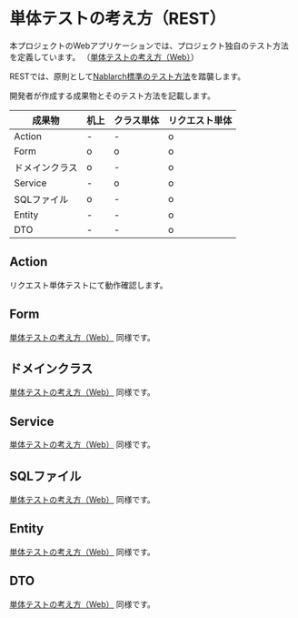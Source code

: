 # 単体テストの考え方（REST）

本プロジェクトのWebアプリケーションでは、プロジェクト独自のテスト方法を定義しています。
（[単体テストの考え方（Web）](単体テストの考え方（Web）.md)）

RESTでは、原則として[Nablarch標準のテスト方法](https://nablarch.github.io/docs/LATEST/doc/development_tools/testing_framework/index.html)を踏襲します。

開発者が作成する成果物とそのテスト方法を記載します。

| 成果物         | 机上 | クラス単体 | リクエスト単体 |
| -------------- | ---- | ---------- | -------------- |
| Action         | -    | -          | o              |
| Form           | o    | o          | o              |
| ドメインクラス | o    | -          | o              |
| Service        | -    | o          | o              |
| SQLファイル    | o    | -          | o              |
| Entity         | -    | -          | o              |
| DTO            | -    | -          | o              |

## Action

リクエスト単体テストにて動作確認します。

## Form

[単体テストの考え方（Web）](単体テストの考え方（Web）.md#form) 同様です。

## ドメインクラス

[単体テストの考え方（Web）](単体テストの考え方（Web）.md#ドメインクラス) 同様です。

## Service

[単体テストの考え方（Web）](単体テストの考え方（Web）.md#service) 同様です。

## SQLファイル

[単体テストの考え方（Web）](単体テストの考え方（Web）.md#sqlファイル) 同様です。

## Entity

[単体テストの考え方（Web）](単体テストの考え方（Web）.md#entity) 同様です。

## DTO

[単体テストの考え方（Web）](単体テストの考え方（Web）.md#dto) 同様です。
